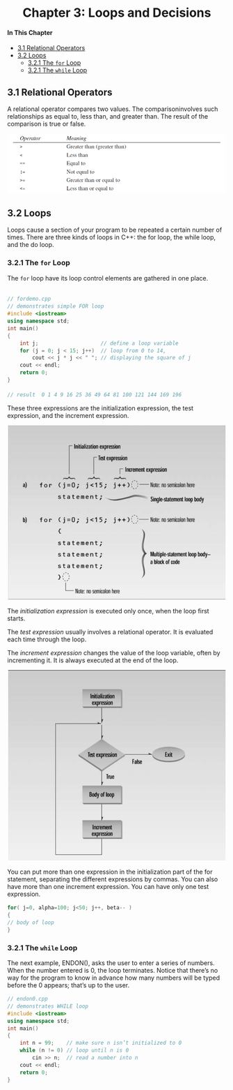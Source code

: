 <h1 align="center"> Chapter 3: Loops and Decisions </h1>

#### In This Chapter

- [3.1 Relational Operators](#31-relational-operators)
- [3.2 Loops](#32-loops)
  - [3.2.1 The `for` Loop](#321-the-for-loop)
  - [3.2.1 The `while` Loop](#321-the-while-loop)


## 3.1 Relational Operators

A relational operator compares two values. The comparisoninvolves such relationships as equal to, less than, and greater than. The result of the comparison is true or false.

<p align="center"><img src="./relationaloperator.png" width ="500"> </p>

## 3.2 Loops

Loops cause a section of your program to be repeated a certain number of times. There are three kinds of loops in C++: the for loop, the while loop, and the do loop.

### 3.2.1 The `for` Loop

The `for` loop have its loop control elements are gathered in one place.

```C++

// fordemo.cpp
// demonstrates simple FOR loop
#include <iostream>
using namespace std;
int main()
{
    int j;                    // define a loop variable
    for (j = 0; j < 15; j++)  // loop from 0 to 14,
        cout << j * j << " "; // displaying the square of j
    cout << endl;
    return 0;
}

// result  0 1 4 9 16 25 36 49 64 81 100 121 144 169 196
```
These three expressions are the initialization expression, the test expression, and the increment expression.

<p align="center"><img src="./syntaxForLoop.png" width ="500"> </p>

The *initialization expression* is executed only once, when the loop first starts.

The *test expression* usually involves a relational operator. It is evaluated each time through the loop.

The *increment expression* changes the value of the loop variable, often by incrementing it. It is always executed at the end of the loop.

<p align="center"><img src="./forLoopOperation.png" width ="500"> </p>

You can put more than one expression in the initialization part of the for statement, separating the different expressions by commas. You can also have more than one increment expression. You can have only one test expression.

```cpp
for( j=0, alpha=100; j<50; j++, beta-- )
{
// body of loop
}
```

### 3.2.1 The `while` Loop

The next example, ENDON(), asks the user to enter a series of numbers. When the number entered is 0, the loop terminates. Notice that there’s no way for the program to know in advance how many numbers will be typed before the 0 appears; that’s up to the user.

```cpp
// endon0.cpp
// demonstrates WHILE loop
#include <iostream>
using namespace std;
int main()
{
    int n = 99;    // make sure n isn’t initialized to 0
    while (n != 0) // loop until n is 0
        cin >> n;  // read a number into n
    cout << endl;
    return 0;
}
```


